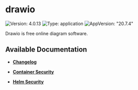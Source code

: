 # drawio

![Version: 4.0.13](https://img.shields.io/badge/Version-4.0.13-informational?style=flat-square) ![Type: application](https://img.shields.io/badge/Type-application-informational?style=flat-square) ![AppVersion: "20.7.4"](https://img.shields.io/badge/AppVersion-"20.7.4"-informational?style=flat-square)

Drawio is free online diagram software.

## Available Documentation

- [**Changelog**](CHANGELOG)

- [**Container Security**](container-security)

- [**Helm Security**](helm-security)

